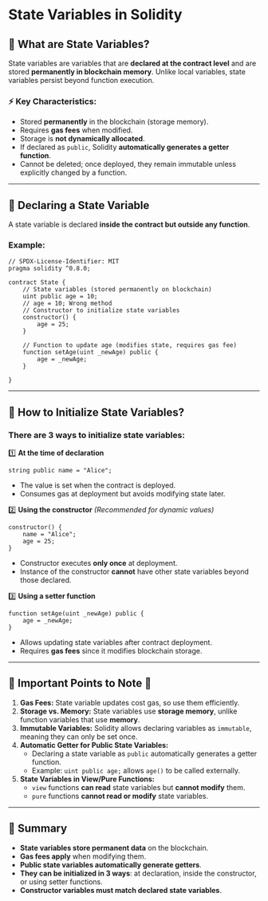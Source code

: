 # State Variables in Solidity

## 📌 What are State Variables?
State variables are variables that are **declared at the contract level** and are stored **permanently in blockchain memory**. Unlike local variables, state variables persist beyond function execution.

### ⚡ Key Characteristics:
- Stored **permanently** in the blockchain (storage memory).
- Requires **gas fees** when modified.
- Storage is **not dynamically allocated**.
- If declared as `public`, Solidity **automatically generates a getter function**.
- Cannot be deleted; once deployed, they remain immutable unless explicitly changed by a function.

---

## 📌 Declaring a State Variable
A state variable is declared **inside the contract but outside any function**.

### **Example:**
```solidity
// SPDX-License-Identifier: MIT
pragma solidity ^0.8.0;

contract State {
    // State variables (stored permanently on blockchain)
    uint public age = 10;
    // age = 10; Wrong method
    // Constructor to initialize state variables
    constructor() {
        age = 25;
    }
    
    // Function to update age (modifies state, requires gas fee)
    function setAge(uint _newAge) public {
        age = _newAge;
    }
    
}
```

---

## 📌 How to Initialize State Variables?
### **There are 3 ways to initialize state variables:**

1️⃣ **At the time of declaration**
```solidity
string public name = "Alice";
```
- The value is set when the contract is deployed.
- Consumes gas at deployment but avoids modifying state later.

2️⃣ **Using the constructor** *(Recommended for dynamic values)*
```solidity
constructor() {
    name = "Alice";
    age = 25;
}
```
- Constructor executes **only once** at deployment.
- Instance of the constructor **cannot** have other state variables beyond those declared.

3️⃣ **Using a setter function**
```solidity
function setAge(uint _newAge) public {
    age = _newAge;
}
```
- Allows updating state variables after contract deployment.
- Requires **gas fees** since it modifies blockchain storage.

---

## 📌 Important Points to Note 🚀
1. **Gas Fees:** State variable updates cost gas, so use them efficiently.
2. **Storage vs. Memory:** State variables use **storage memory**, unlike function variables that use **memory**.
3. **Immutable Variables:** Solidity allows declaring variables as `immutable`, meaning they can only be set once.
4. **Automatic Getter for Public State Variables:**
   - Declaring a state variable as `public` automatically generates a getter function.
   - Example: `uint public age;` allows `age()` to be called externally.
5. **State Variables in View/Pure Functions:**
   - `view` functions **can read** state variables but **cannot modify** them.
   - `pure` functions **cannot read or modify** state variables.

---

## 🎯 Summary
- **State variables store permanent data** on the blockchain.
- **Gas fees apply** when modifying them.
- **Public state variables automatically generate getters**.
- **They can be initialized in 3 ways**: at declaration, inside the constructor, or using setter functions.
- **Constructor variables must match declared state variables**.
